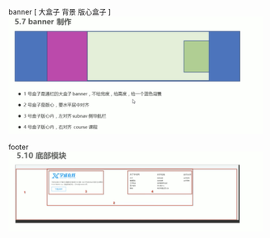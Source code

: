 banner
[ 大盒子 背景   版心盒子  ]
![avatar](./img/Snipaste_2022-06-04_01-04-50.png)


footer
![avatar](./img/Snipaste_2022-06-05_19-13-19.png)
